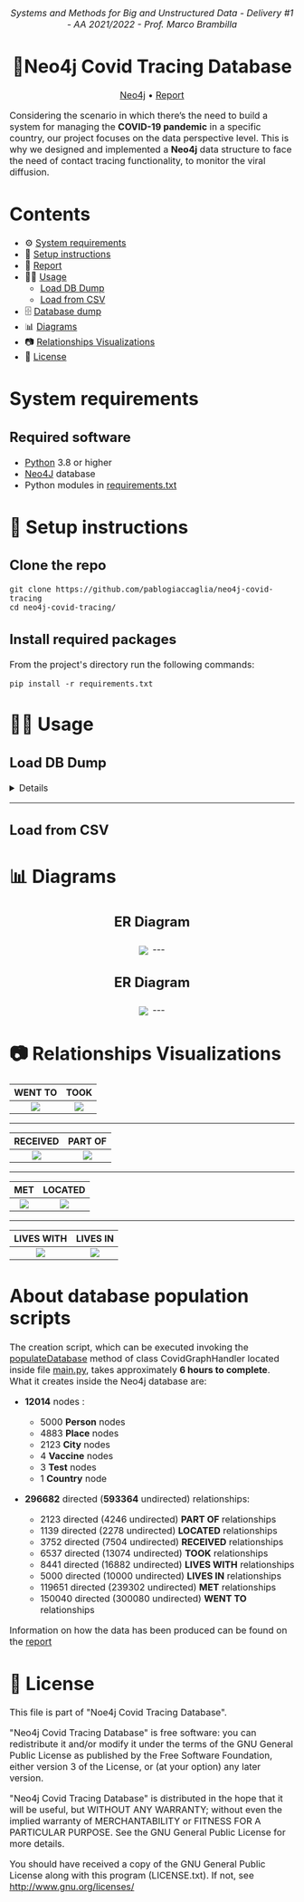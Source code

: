 <p align="center">
  <i><font size="3">
  	Systems and Methods for Big and Unstructured Data - Delivery #1 - AA 2021/2022 - Prof. Marco Brambilla
  </i>
</p>
<h1 align="center">
	<strong>
	🦠Neo4j Covid Tracing Database
	</strong>
	<br>
</h1>
<p align="center">
<font size="3">
		<a href="https://neo4j.com/">Neo4j</a>		 
		•		
		<a href="report/report.pdf">Report</a>   
	</font>
</p>

Considering the scenario in which there’s the need to build a system for managing the **COVID-19 pandemic** in a specific country, 
our project focuses on the data perspective level. This is why we designed and implemented a **Neo4j** data structure to face the need of contact tracing functionality,
to monitor the viral diffusion. 

# Contents

- ⚙  [System requirements️](#system-requirements)
- 🚀 [Setup instructions](#-setup-instructions)
- 📜 [Report](report.pdf)
- 👨‍💻 [Usage](#-usage)
	- [Load DB Dump](#load-db-dump) 
	- [Load from CSV](#-load-from-csv)
- 🗄️ [Database dump](https://1drv.ms/u/s!Ahq9yFCnfdZEjulz7J5lFAN65v9tvQ?e=MvCgVh)
- 📊 [Diagrams](#-diagrams)
- 📷 [Relationships Visualizations](#-relationships-visualizations)  
- 📝 [License](#-license)

# System requirements

## Required software

- [Python](https://www.python.org/) 3.8 or higher
- [Neo4J](https://neo4j.com) database
- Python modules in [requirements.txt](requirements.txt)


# 🚀 Setup instructions

## Clone the repo

    git clone https://github.com/pablogiaccaglia/neo4j-covid-tracing
    cd neo4j-covid-tracing/

## Install required packages

From the project's directory run the following commands:

    pip install -r requirements.txt
    
# 👨‍💻 Usage

## Load DB Dump

<details>
	
<aside class="toc embedded"><div class="toc-menu"><h2>Contents</h2><ul><li data-level="1"><a href="#restore-dump-command">1. Command</a></li><li data-level="2"><a href="#restore-dump-syntax">1.1. Syntax</a></li><li data-level="2"><a href="#restore-dump-command-options">1.2. Options</a></li><li data-level="1"><a href="#restore-dump-example">2. Example</a></li></ul></div></aside><div id="preamble">
<div class="sectionbody">
<div class="quoteblock abstract">
<blockquote>
<div class="paragraph">
<p>This section describes how to restore a database dump in a live Neo4j deployment.</p>
</div>
</blockquote>
</div>
<div class="paragraph">
<p>A database dump can be loaded to a Neo4j instance using the <code>load</code> command of <code>neo4j-admin</code>.</p>
</div>
</div>
</div>
<div class="sect1">
<h2 id="restore-dump-command"><a class="anchor" href="#restore-dump-command"></a>1. Command</h2>
<div class="sectionbody">
<div class="paragraph">
<p>The <code>neo4j-admin load</code> command loads a database from an archive created with the <a href="https://neo4j.com/docs/operations-manual/current/backup-restore/offline-backup/" class="page"><code>neo4j-admin dump</code></a> command.
Alternatively, <code>neo4j-admin load</code> can accept dump from standard input, enabling it to accept input from <code>neo4j-admin dump</code> or another source.</p>
</div>
<div class="paragraph">
<p>The command can be run from an online or an offline Neo4j DBMS.</p>
</div>
<div class="paragraph">
<p>If you are replacing an existing database, you have to shut it down before running the command.
If you are not replacing an existing database, you must create the database (using <code>CREATE DATABASE</code> against the <code>system</code> database) after the load operation finishes.</p>
</div>
<div class="paragraph">
<p><code>neo4j-admin load</code> must be invoked as the <code>neo4j</code> user to ensure the appropriate file permissions.</p>
</div>
<div class="sect2">
<h3 id="restore-dump-syntax"><a class="anchor" href="#restore-dump-syntax"></a>1.1. Syntax</h3>
<div class="listingblock noheader">
<div class="content">
<pre class="highlightjs highlight"><code class="hljs sql">neo4j-admin <span class="hljs-keyword">load</span> <span class="hljs-comment">--from=&lt;archive-path&gt;</span>
                 [<span class="hljs-comment">--verbose]</span>
                 [<span class="hljs-comment">--expand-commands]</span>
                 [<span class="hljs-comment">--database=&lt;database&gt;]</span>
                 [<span class="hljs-comment">--force]</span>
                 [<span class="hljs-comment">--info]</span></code></pre>
</div>
</div>
</div>
<div class="sect2">
<h3 id="restore-dump-command-options"><a class="anchor" href="#restore-dump-command-options"></a>1.2. Options</h3>
<table class="tableblock frame-all grid-all stretch">
<colgroup>
<col style="width: 33.3333%;">
<col style="width: 33.3333%;">
<col style="width: 33.3334%;">
</colgroup>
<thead>
<tr>
<th class="tableblock halign-left valign-top">Option</th>
<th class="tableblock halign-left valign-top">Default</th>
<th class="tableblock halign-left valign-top">Description</th>
</tr>
</thead>
<tbody>
<tr>
<td class="tableblock halign-left valign-top"><p class="tableblock"><code>--from</code></p></td>
<td class="tableblock halign-left valign-top"></td>
<td class="tableblock halign-left valign-top"><div class="content"><div class="paragraph">
<p>Path to archive created with the <code>neo4j-admin dump</code> command, or <code>-</code> to use standard input.</p>
</div></div></td>
</tr>
<tr>
<td class="tableblock halign-left valign-top"><p class="tableblock"><code>--verbose</code></p></td>
<td class="tableblock halign-left valign-top"></td>
<td class="tableblock halign-left valign-top"><div class="content"><div class="paragraph">
<p>Enable verbose output.</p>
</div></div></td>
</tr>
<tr>
<td class="tableblock halign-left valign-top"><p class="tableblock"><code>--expand-commands</code></p></td>
<td class="tableblock halign-left valign-top"></td>
<td class="tableblock halign-left valign-top"><div class="content"><div class="paragraph">
<p>Allow command expansion in config value evaluation.</p>
</div></div></td>
</tr>
<tr>
<td class="tableblock halign-left valign-top"><p class="tableblock"><code>--database</code></p></td>
<td class="tableblock halign-left valign-top"><p class="tableblock"><code>neo4j</code></p></td>
<td class="tableblock halign-left valign-top"><div class="content"><div class="paragraph">
<p>Name for the loaded database.</p>
</div></div></td>
</tr>
<tr>
<td class="tableblock halign-left valign-top"><p class="tableblock"><code>--force</code></p></td>
<td class="tableblock halign-left valign-top"></td>
<td class="tableblock halign-left valign-top"><div class="content"><div class="paragraph">
<p>Replace an existing database.</p>
</div></div></td>
</tr>
<tr>
<td class="tableblock halign-left valign-top"><p class="tableblock"><code>--info</code></p></td>
<td class="tableblock halign-left valign-top"></td>
<td class="tableblock halign-left valign-top"><div class="content"><div class="paragraph">
<p>Print meta-data information about the archive file, such as, file count, byte count, and format of the load file.</p>
</div></div></td>
</tr>
</tbody>
</table>
</div>
</div>
</div>
<div class="sect1">
<h2 id="restore-dump-example"><a class="anchor" href="#restore-dump-example"></a>2. Example</h2>
<div class="sectionbody">
<div class="paragraph">
<p>The following is an example of how to load the dump of the <code>neo4j</code> database created in the section <a href="../offline-backup/#offline-backup-example" class="page">Back up an offline database</a>, using the <code>neo4j-admin load</code> command.
When replacing an existing database, you have to shut it down before running the command.</p>
</div>
	
    bin/neo4j-admin load --from=/dumps/neo4j/neo4j-<timestamp>.dump --database=neo4j --force
	
</td>
	
---


<p>Unless you are replacing an existing database, you must create the database (using <code>CREATE DATABASE</code> against the <code>system</code> database) after the load operation finishes.</p>
	

---
	
<p>When using the <code>load</code> command to seed a Causal Cluster, and a previous version of the database exists, you must delete it (using <code>DROP DATABASE</code>) first.
Alternatively, you can stop the Neo4j instance and unbind it from the cluster using <code>neo4j-admin unbind</code> to remove its cluster state data.
If you fail to DROP or unbind before loading the dump, that database’s store files will be out of sync with its cluster state, potentially leading to logical corruptions.
For more information, see <a href="https://neo4j.com/docs/operations-manual/current/clustering/seed/#causal-clustering-seed-from-backups" class="page">Seed a cluster from a database backup (online)</a>.</p>


</details>
	
---


## Load from CSV

# 📊 Diagrams

<h2><p align="center"><b>ER Diagram</b></></h2>

 <p align= "center">
 <kbd> 
 <img src="https://github.com/pablogiaccaglia/neo4j-covid-tracing/blob/master/report/latex/ER_Neo4J.png" align="center" />
 </kbd>
 </>
---
	 
<h2><p align="center"><b>ER Diagram</b></></h2>

 <p align= "center">
 <kbd> 
 <img src="https://github.com/pablogiaccaglia/neo4j-covid-tracing/blob/master/report/latex/neo4j-meta-graph.png" align="center" />
 </kbd>
 </>
---
	 
# 📷 Relationships Visualizations

WENT TO        |  TOOK
:-------------------------:|:-------------------------:
![](https://github.com/pablogiaccaglia/neo4j-covid-tracing/blob/master/report/latex/WENT_TO.png)|  ![](https://github.com/pablogiaccaglia/neo4j-covid-tracing/blob/master/report/latex/TOOK.png)

---

RECEIVED      |  PART OF
:-------------------------:|:-------------------------:
![](https://github.com/pablogiaccaglia/neo4j-covid-tracing/blob/master/report/latex/RECEIVED.png)|  ![](https://github.com/pablogiaccaglia/neo4j-covid-tracing/blob/master/report/latex/PART_OF.png)

---

MET           |  LOCATED
:-------------------------:|:-------------------------:
![](https://github.com/pablogiaccaglia/neo4j-covid-tracing/blob/master/report/latex/MET.png)|  ![](https://github.com/pablogiaccaglia/neo4j-covid-tracing/blob/master/report/latex/LOCATED.png)

---

LIVES WITH            |  LIVES IN
:-------------------------:|:-------------------------:
![](https://github.com/pablogiaccaglia/neo4j-covid-tracing/blob/master/report/latex/LIVES_WITH.png)|  ![](https://github.com/pablogiaccaglia/neo4j-covid-tracing/blob/master/report/latex/LIVES_IN.png)
	 
# About database population scripts

	 
The creation script, which can be executed invoking the <a href="https://github.com/pablogiaccaglia/neo4j-covid-tracing/blob/1589bc335e250322837fed4cd52f6d46b6f016eb/scripts/main.py#L33">populateDatabase</a> method of class CovidGraphHandler located inside file <a href="https://github.com/pablogiaccaglia/neo4j-covid-tracing/blob/1589bc335e250322837fed4cd52f6d46b6f016eb/scripts/main.py">main.py</a>, takes approximately 
**6 hours to complete**. <br>
What it creates inside the Neo4j database are:
- **12014** nodes : 
   * 5000 **Person** nodes
   * 4883 **Place** nodes
   * 2123 **City** nodes
   * 4 **Vaccine** nodes
   * 3 **Test** nodes
   * 1 **Country** node
    
- **296682** directed (**593364** undirected) relationships: 
  * 2123 directed (4246 undirected) **PART OF** relationships
  * 1139 directed (2278 undirected) **LOCATED** relationships
  * 3752 directed (7504 undirected) **RECEIVED** relationships
  * 6537 directed (13074 undirected) **TOOK** relationships
  * 8441 directed (16882 undirected) **LIVES WITH** relationships
  * 5000 directed (10000 undirected) **LIVES IN** relationships
  * 119651 directed (239302 undirected) **MET** relationships
  * 150040 directed (300080 undirected) **WENT TO** relationships
 
Information on how the data has been produced can be found on the <a href="report/report.pdf">report</a>   
	 
# 📝 License

This file is part of "Noe4j Covid Tracing Database".

"Neo4j Covid Tracing Database" is free software: you can redistribute it and/or modify
it under the terms of the GNU General Public License as published by
the Free Software Foundation, either version 3 of the License, or
(at your option) any later version.

"Neo4j Covid Tracing Database" is distributed in the hope that it will be useful,
but WITHOUT ANY WARRANTY; without even the implied warranty of
MERCHANTABILITY or FITNESS FOR A PARTICULAR PURPOSE.  See the
GNU General Public License for more details.

You should have received a copy of the GNU General Public License along
with this program (LICENSE.txt).  If not, see <http://www.gnu.org/licenses/>
